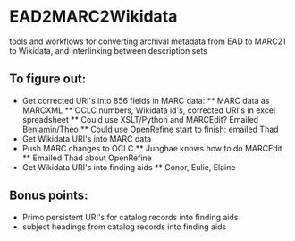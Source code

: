 # EAD2MARC2Wikidata
tools and workflows for converting archival metadata from EAD to MARC21 to Wikidata, and interlinking between description sets

## To figure out:
* Get corrected URI's into 856 fields in MARC data:
** MARC data as MARCXML
** OCLC numbers, Wikidata id's, corrected URI's in excel spreadsheet
** Could use XSLT/Python and MARCEdit? Emailed Benjamin/Theo
** Could use OpenRefine start to finish: emailed Thad
* Get Wikidata URI's into MARC data
* Push MARC changes to OCLC
  ** Junghae knows how to do MARCEdit
  ** Emailed Thad about OpenRefine
* Get Wikidata URI's into finding aids
** Conor, Eulie, Elaine

## Bonus points:
* Primo persistent URI's for catalog records into finding aids
* subject headings from catalog records into finding aids
